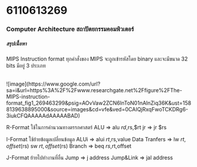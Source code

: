 # 6110613269
### Computer Architecture สถาปัตยกรรมคอมพิวเตอร์
##### สรุปเนื้อหา
  
MIPS Instruction format
ทุกคำสั่งของ MIPS จะถูกเข้ารหัสโดย binary และจะมีขนาด 32 bits
มีอยู่ 3 ประเภท

<br>
![image](https://www.google.com/url?sa=i&url=https%3A%2F%2Fwww.researchgate.net%2Ffigure%2FThe-MIPS-instruction-format_fig1_269463299&psig=AOvVaw2ZCN6lnToN01nAlnZiq36K&ust=1588139638895000&source=images&cd=vfe&ved=0CAIQjRxqFwoTCKDRg6-3iukCFQAAAAAdAAAAABAD)

R-Format ใช้ในการคำนวณทางตรรกศาสตร์
  ALU  =>  alu $rd,$rs,$rt
  jr   =>  jr  $rs

I-Format ใช้ย้ายข้อมูลเปลี่ยนข้อมูล
  ALUi    =>  alui $rt,$rs,value
  Data Tranfers  =>  lw $rt,offset($rs)
                     sw $rt,offset($rs)
  Branch  =>  beq $rs,$rt,offset
  
 J-Format ย้ายไปทำงานที่อื่น
  Jump    =>  j address
  Jump&Link   =>  jal address
  
  



